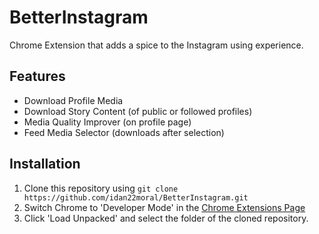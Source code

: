 # BetterInstagram
Chrome Extension that adds a spice to the Instagram using experience.

## Features
- Download Profile Media
- Download Story Content (of public or followed profiles)
- Media Quality Improver (on profile page)
- Feed Media Selector (downloads after selection)

## Installation
1. Clone this repository using `git clone https://github.com/idan22moral/BetterInstagram.git`
2. Switch Chrome to 'Developer Mode' in the [Chrome Extensions Page](chrome://extensions/) <br/>
3. Click 'Load Unpacked' and select the folder of the cloned repository.